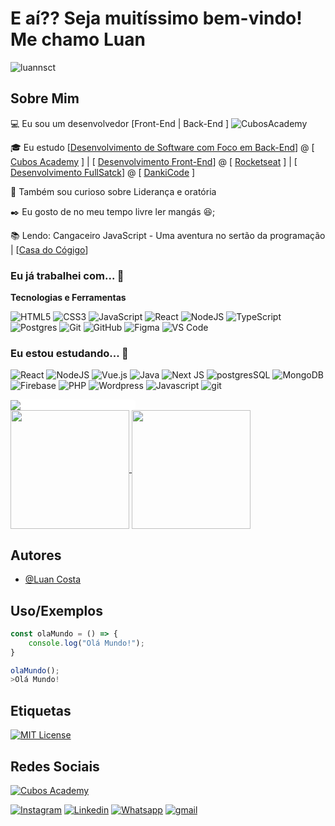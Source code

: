 
# E aí?? Seja muitíssimo bem-vindo! Me chamo Luan 
<p align="left"> <img src="https://komarev.com/ghpvc/?username=luannsct&label=Profile%20views&color=0e75b6&style=flat" alt="luannsct" /> </p>


## Sobre Mim

💻 Eu sou um desenvolvedor [Front-End | Back-End ]
![CubosAcademy](https://user-images.githubusercontent.com/31699879/236211036-7b3cf9f0-5d95-4804-a238-f5414ed5e534.svg)

🎓 Eu estudo [[Desenvolvimento de Software com Foco em Back-End](https://cubos.academy/cursos/desenvolvimento-de-software-v2)] @ [ [Cubos Academy](https://cubos.academy/) ] 
| [
[Desenvolvimento Front-End](https://app.rocketseat.com.br/discover)] @ [ [Rocketseat](https://app.rocketseat.com.br/) ] | [
[Desenvolvimento FullSatck](https://cursos.dankicode.com/cursos)] @ [ [DankiCode](https://cursos.dankicode.com) ]

🔎 Também sou curioso sobre Liderança e oratória

✒️ Eu gosto de no meu tempo livre ler mangás 😆;

📚 Lendo: Cangaceiro JavaScript - Uma aventura no sertão da programação | [[Casa do Cógigo](https://www.casadocodigo.com.br/products/livro-cangaceiro-javascript?_pos=2&_sid=f4ee61ba6&_ss=r)]


### Eu já trabalhei com... 🔧

**Tecnologias e Ferramentas**



![HTML5](https://img.shields.io/badge/html5-%23E34F26.svg?style=for-the-badge&logo=html5&logoColor=white)
![CSS3](https://img.shields.io/badge/css3-%231572B6.svg?style=for-the-badge&logo=css3&logoColor=white)
![JavaScript](https://img.shields.io/badge/javascript-%23323330.svg?style=for-the-badge&logo=javascript&logoColor=%23F7DF1E)
![React](https://img.shields.io/badge/react-%2320232a.svg?style=for-the-badge&logo=react&logoColor=%2361DAFB)
![NodeJS](https://img.shields.io/badge/node.js-6DA55F?style=for-the-badge&logo=node.js&logoColor=white)
![TypeScript](https://img.shields.io/badge/typescript-%23007ACC.svg?style=for-the-badge&logo=typescript&logoColor=white)
![Postgres](https://img.shields.io/badge/postgres-%23316192.svg?style=for-the-badge&logo=postgresql&logoColor=white)
![Git](https://img.shields.io/badge/git-%23F05033.svg?style=for-the-badge&logo=git&logoColor=white)
![GitHub](https://img.shields.io/badge/github-%23121011.svg?style=for-the-badge&logo=github&logoColor=white)
![Figma](https://img.shields.io/badge/figma-%23F24E1E.svg?style=for-the-badge&logo=figma&logoColor=white)
![VS Code](https://img.shields.io/badge/VS%20Code-0078d7.svg?style=for-the-badge&logo=visual-studio-code&logoColor=white)

<!-- (Já colocar tecnologias do On Demand que aprende no curso)) -->

### Eu estou estudando... 🧩


![React](https://img.shields.io/badge/react-%2320232a.svg?style=for-the-badge&logo=react&logoColor=%2361DAFB)
![NodeJS](https://img.shields.io/badge/node.js-6DA55F?style=for-the-badge&logo=node.js&logoColor=white)
![Vue.js](https://img.shields.io/badge/vuejs-%2335495e.svg?style=for-the-badge&logo=vuedotjs&logoColor=%234FC08D)
![Java](https://img.shields.io/badge/java-%23ED8B00.svg?style=for-the-badge&logo=openjdk&logoColor=white)
![Next JS](https://img.shields.io/badge/Next-black?style=for-the-badge&logo=next.js&logoColor=white)
![postgresSQL](https://img.shields.io/badge/PostgreSQL-red?style=for-the-badge&logo=postgresql&logoColor=white)
![MongoDB](https://img.shields.io/badge/MongoDB-D8BFD8?style=for-the-badge&logo=mongodb&logoColor)
![Firebase](https://img.shields.io/badge/Firebase-443?style=for-the-badge&logo=Firebase&logoColor)
![PHP](https://img.shields.io/badge/php-white?style=for-the-badge&logo=php&logoColor=black)
![Wordpress](https://img.shields.io/badge/Wordpress-yellow?style=for-the-badge&logo=Wordpress&logoColor=white)
![Javascript](https://img.shields.io/badge/javascript-black?style=for-the-badge&logo=javascript&logoColor)
![git](https://img.shields.io/badge/git-purple?style=for-the-badge&logo=git&logoColor=white)

<div
        style="display: flex;flex-direction:row;align-items: center;background-color: white; color:black ; width: 200px;border-radius: 5px; gap: 4px;">
        <img
            src="https://user-images.githubusercontent.com/31699879/236211036-7b3cf9f0-5d95-4804-a238-f5414ed5e534.svg">
        <span style="color: white;"> Cubos Academy</span>
    </div>




<!--
https://user-images.githubusercontent.com/31699879/236211036-7b3cf9f0-5d95-4804-a238-f5414ed5e534.svg
-->


<a href="https://github.com/luannsct/github-readme-stats" >
  <img align="center" style="height: 190px" src="https://github-readme-stats.vercel.app/api?username=luannsct&custom_title=Luan&nbsp;Costa&show_icons=true&theme=tokyonight" />
</a>
<a href="https://github.com/luannsct/convoychat">
  <img align="center" style="height: 190px" src="https://github-readme-stats.vercel.app/api/top-langs/?username=luannsct&custom_title=Principais&nbsp;Linguagens&langs_count=8&theme=tokyonight" />
</a>

## Autores

- [@Luan Costa](https://www.github.com/luannsct/)


## Uso/Exemplos

```javascript
const olaMundo = () => {
    console.log("Olá Mundo!");
}

olaMundo();
>Olá Mundo!
```


## Etiquetas

[![MIT License](https://img.shields.io/badge/License-MIT-green.svg)](https://choosealicense.com/licenses/mit/)

## Redes Sociais

[![Cubos Academy](ttps://img.shields.io/badge/Instagram-%23E4405F.svg?style=for-the-badge&logo=Instagram&logoColor=white)](https://user-images.githubusercontent.com/31699879/236211036-7b3cf9f0-5d95-4804-a238-f5414ed5e534.svg)

[![Instagram](https://img.shields.io/badge/Instagram-%23E4405F.svg?style=for-the-badge&logo=Instagram&logoColor=white)](https://instagram.com/luan.nsct)
[![Linkedin](https://img.shields.io/badge/LinkedIn-0077B5?style=for-the-badge&logo=linkedin&logoColor=white)](https://www.linkedin.com/in/luannsct/)
[![Whatsapp](https://img.shields.io/badge/WhatsApp-25D366?style=for-the-badge&logo=whatsapp&logoColor=white)](https://wa.me/5593992015813)
[![gmail](https://img.shields.io/badge/Gmail-D14836?style=for-the-badge&logo=gmail&logoColor=white)](mailto:luan.nsct@gmail.com)
</p>
